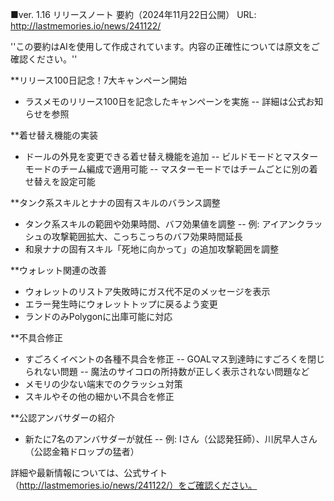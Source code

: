 ■ver. 1.16 リリースノート 要約（2024年11月22日公開）
URL: http://lastmemories.io/news/241122/

''この要約はAIを使用して作成されています。内容の正確性については原文をご確認ください。''

**リリース100日記念！7大キャンペーン開始
- ラスメモのリリース100日を記念したキャンペーンを実施
-- 詳細は公式お知らせを参照

**着せ替え機能の実装
- ドールの外見を変更できる着せ替え機能を追加
-- ビルドモードとマスターモードのチーム編成で適用可能
-- マスターモードではチームごとに別の着せ替えを設定可能

**タンク系スキルとナナの固有スキルのバランス調整
- タンク系スキルの範囲や効果時間、バフ効果値を調整
-- 例: アイアンクラッシュの攻撃範囲拡大、こっちこっちのバフ効果時間延長
- 和泉ナナの固有スキル「死地に向かって」の追加攻撃範囲を調整

**ウォレット関連の改善
- ウォレットのリストア失敗時にガス代不足のメッセージを表示
- エラー発生時にウォレットトップに戻るよう変更
- ランドのみPolygonに出庫可能に対応

**不具合修正
- すごろくイベントの各種不具合を修正
-- GOALマス到達時にすごろくを閉じられない問題
-- 魔法のサイコロの所持数が正しく表示されない問題など
- メモリの少ない端末でのクラッシュ対策
- スキルやその他の細かい不具合を修正

**公認アンバサダーの紹介
- 新たに7名のアンバサダーが就任
-- 例: Iさん（公認発狂師）、川尻早人さん（公認金箱ドロップの猛者）

詳細や最新情報については、公式サイト（http://lastmemories.io/news/241122/）をご確認ください。